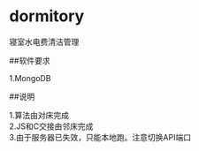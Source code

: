 # dormitory
寝室水电费清洁管理

##软件要求

1.MongoDB

##说明

1.算法由对床完成  
2.JS和C交接由邻床完成  
3.由于服务器已失效，只能本地跑。注意切换API端口

